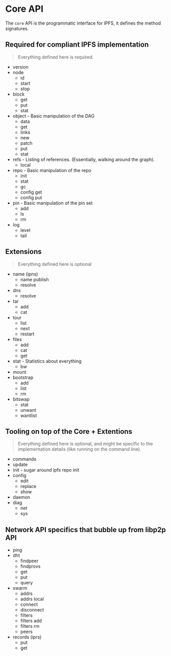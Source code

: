 # Core API

The `core` API is the programmatic interface for IPFS, it defines the method signatures.

## Required for compliant IPFS implementation

> Everything defined here is required.

- version
- node
  - id
  - start
  - stop
- block
  - get
  - put
  - stat
- object - Basic manipulation of the DAG
  - data
  - get
  - links
  - new
  - patch
  - put
  - stat
- refs - Listing of references. (Essentially, walking around the graph).
  - local
- repo - Basic manipulation of the repo
  - init
  - stat
  - gc
  - config get
  - config put
- pin - Basic manipulation of the pin set
  - add
  - ls
  - rm
- log
  - level
  - tail

## Extensions

> Everything defined here is optional

- name (ipns)
  - name publish
  - resolve
- dns
  - resolve
- tar
  - add
  - cat
- tour
  - list
  - next
  - restart
- files
  - add
  - cat
  - get
- stat - Statistics about everything
  - bw
- mount
- bootstrap
  - add
  - list
  - rm
- bitswap
  - stat
  - unwant
  - wantlist


## Tooling on top of the Core + Extentions

> Everything defined here is optional, and might be specific to the implementation details (like running on the command line).

- commands
- update
- init - sugar around ipfs repo init
- config
  - edit
  - replace
  - show
- daemon
- diag
  - net
  - sys

## Network API specifics that bubble up from libp2p API

- ping
- dht
  - findpeer
  - findprovs
  - get
  - put
  - query
- swarm
  - addrs
  - addrs local
  - connect
  - disconnect
  - filters
  - filters add
  - filters rm
  - peers
- records (iprs)
  - put
  - get
